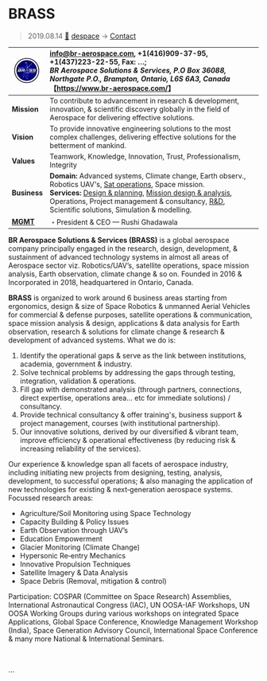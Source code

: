 # BRASS
> 2019.08.14 [🚀](../../index/index.md) [despace](../index.md) → [Contact](../contact.md)

|[![](../f/con/b/brass_logo1_thumb.jpg)](../f/con/b/brass_logo1.png)|<info@br-aerospace.com>, +1(416)909-37-95, +1(437)223-22-55, Fax: …;<br> *BR Aerospace Solutions & Services, P.O Box 36088,  Northgate P.O., Brampton, Ontario, L6S 6A3, Canada*<br> 【<https://www.br-aerospace.com/>】|
|:--|:--|
|**Mission**|To contribute to advancement in research & development, innovation, & scientific discovery globally in the field of Aerospace for delivering effective solutions.|
|**Vision**|To provide innovative engineering solutions to the most complex challenges, delivering effective solutions for the betterment of mankind.|
|**Values**|Teamwork, Knowledge, Innovation, Trust, Professionalism, Integrity|
|**Business**|**Domain:** Advanced systems, Climate change, Earth observ., Robotics UAV's, [Sat operations](../scs.md), Space mission.<br> **Services:** [Design & planning](../sc.md), [Mission design & analysis](../scs.md), Operations, Project management & consultancy, [R&D](../rnd.md), Scientific solutions, Simulation & modelling.|
|**[MGMT](../mgmt.md)**|・President & CEO — Rushi Ghadawala|

**BR Aerospace Solutions & Services (BRASS)** is a global aerospace company principally engaged in the research, design, development, & sustainment of advanced technology systems in almost all areas of Aerospace sector viz. Robotics/UAV’s, satellite operations, space mission analysis, Earth observation, climate change & so on. Founded in 2016 & Incorporated in 2018, headquartered in Ontario, Canada.

**BRASS** is organized to work around 6 business areas starting from ergonomics, design & size of Space Robotics & unmanned Aerial Vehicles for commercial & defense purposes, satellite operations & communication, space mission analysis & design, applications & data analysis for Earth observation, research & solutions for climate change & research & development of advanced systems. What we do is:

   1. Identify the operational gaps & serve as the link between institutions, academia, government & industry.
   1. Solve technical problems by addressing the gaps through testing, integration, validation & operations.
   1. Fill gap with demonstrated analysis (through partners, connections, direct expertise, operations area… etc for immediate solutions) / consultancy.
   1. Provide technical consultancy & offer training's, business support & project management, courses (with institutional partnership).
   1. Our innovative solutions, derived by our diversified & vibrant team, improve efficiency & operational effectiveness (by reducing risk & increasing reliability of the services).

Our experience & knowledge span all facets of aerospace industry, including initiating new projects from designing, testing, analysis, development, to successful operations; & also managing the application of new technologies for existing & next‑generation aerospace systems. Focussed research areas:

   - Agriculture/Soil Monitoring using Space Technology
   - Capacity Building & Policy Issues
   - Earth Observation through UAV’s
   - Education Empowerment
   - Glacier Monitoring (Climate Change)
   - Hypersonic Re‑entry Mechanics
   - Innovative Propulsion Techniques
   - Satellite Imagery & Data Analysis
   - Space Debris (Removal, mitigation & control)

Participation: COSPAR (Committee on Space Research) Assemblies, International Astronautical Congress (IAC), UN OOSA-IAF Workshops, UN OOSA Working Groups during various workshops on integrated Space Applications, Global Space Conference, Knowledge Management Workshop (India), Space Generation Advisory Council, International Space Conference & many more National & International Seminars.

<p style="page-break-after:always"> </p>

…
